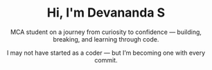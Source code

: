 <h1 align="center">Hi, I'm Devananda S</h1>

<p align="center">
  MCA student on a journey from curiosity to confidence — building, breaking, and learning through code.
</p>

<p align="center">
  I may not have started as a coder — but I’m becoming one with every commit.
</p>
